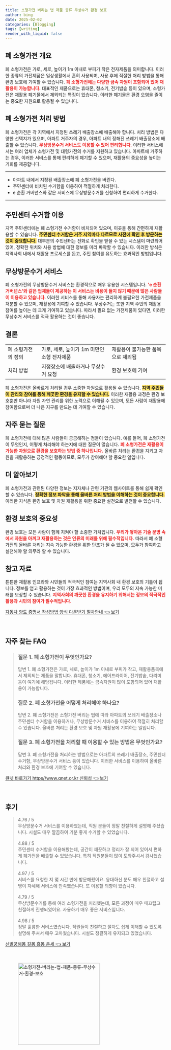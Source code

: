 ```yaml
---
title: 소형가전 버리는 법 제품 종류 무상수거 환경 보호
author: bing
date: 2025-02-02
categories: [Blogging]
tags: [writing]
render_with_liquid: false
---
```



<h2 id='폐 소형가전 개요'>폐 소형가전 개요</h2>

<p>폐 소형가전은 가로, 세로, 높이가 1m 이내로 부피가 작은 전자제품을 의미합니다. 이러한 종류의 가전제품은 일상생활에서 흔히 사용되며, 사용 후에 적절한 처리 방법을 통해 환경 보호에 기여할 수 있습니다. <b><span style="color: #ee2323;">폐 소형가전에는 다양한 금속 자원이 포함되어 있어 재활용이 가능합니다.</span></b> 대표적인 제품으로는 휴대폰, 청소기, 전기밥솥 등이 있으며, 소형가전은 재활용 폐기물에서 제외되는 특징이 있습니다. 이러한 폐기물은 환경 오염을 줄이는 중요한 자원으로 활용될 수 있습니다.</p>

<h2 id='폐 소형가전 처리 방법'>폐 소형가전 처리 방법</h2>

<p>폐 소형가전은 각 지역에서 지정된 쓰레기 배출장소에 배출해야 합니다. 처리 방법은 다양한 선택지가 있으며, 아파트 거주자의 경우, 아파트 내의 정해진 쓰레기 배출장소에 배출할 수 있습니다. <b><span style="color: #ee2323;">무상방문수거 서비스도 이용할 수 있어 편리합니다.</span></b> 이러한 서비스에서는 여러 업체가 소형가전 및 대형가전의 수거를 지원하고 있습니다. 아파트에 거주하는 경우, 이러한 서비스를 통해 편리하게 폐기할 수 있으며, 재활용의 중요성을 높이는 기회를 제공합니다.</p>

<hr />

<ul>
    <li>아파트 내에서 지정된 배출장소에 폐 소형가전을 버린다.</li>
    <li>주민센터에 비치된 수거함을 이용하여 적절하게 처리한다.</li>
    <li>e 순환 거버넌스와 같은 서비스에 무상방문수거를 신청하여 편리하게 수거한다.</li>
</ul>

<hr />

<h2 id='주민센터 수거함 이용'>주민센터 수거함 이용</h2>

<p>지역 주민센터에는 폐 소형가전 수거함이 비치되어 있으며, 이곳을 통해 간편하게 재활용할 수 있습니다. <b><span style="background-color: #ffe066;">주민센터 수거함은 거주 지역마다 다르므로 사전에 확인 후 방문하는 것이 중요합니다.</span></b> 대부분의 주민센터는 전화로 확인을 받을 수 있는 시스템이 마련되어 있어, 정확한 위치와 사용 방법에 대한 정보를 미리 파악할 수 있습니다. 이러한 방식은 지역사회 내에서 재활용 프로세스를 돕고, 주민 참여를 유도하는 효과적인 방법입니다.</p>

<h2 id='무상방문수거 서비스'>무상방문수거 서비스</h2>

<p>폐 소형가전의 무상방문수거 서비스는 환경적으로 매우 유용한 시스템입니다. <b><span style="color: #ee2323;">'e 순환 거버넌스'와 같은 업체들이 제공하는 이 서비스는 비용이 들지 않기 때문에 많은 사람들이 이용하고 있습니다.</span></b> 이러한 서비스를 통해 사용자는 편리하게 불필요한 가전제품을 처분할 수 있으며, 재활용에 기여할 수 있습니다. 무상수거는 또한 지역 주민의 재활용 참여를 높이는 데 크게 기여하고 있습니다. 따라서 필요 없는 가전제품이 있다면, 이러한 무상수거 서비스를 적극 활용하는 것이 좋습니다.</p>

<h2 id='결론'>결론</h2>

<table>
    <tr>
        <td>폐 소형가전의 정의</td>
        <td>가로, 세로, 높이가 1m 미만인 소형 전자제품</td>
        <td>재활용이 불가능한 품목으로 제외됨</td>
    </tr>
    <tr>
        <td>처리 방법</td>
        <td>지정장소에 배출하거나 무상수거 요청</td>
        <td>환경 보호에 기여</td>
    </tr>
</table>

<p>폐 소형가전은 올바르게 처리될 경우 소중한 자원으로 활용될 수 있습니다. <b><span style="background-color: #ffe066;">지역 주민들이 관리와 참여를 통해 깨끗한 환경을 유지할 수 있습니다.</span></b> 이러한 재활용 과정은 환경 보호뿐만 아니라 자원 자연 관리를 위한 노력으로 이해될 수 있으며, 모든 사람이 재활용에 참여함으로써 더 나은 지구를 만드는 데 기여할 수 있습니다.</p>

<h2 id='자주 묻는 질문'>자주 묻는 질문</h2>

<p>폐 소형가전에 대해 많은 사람들이 궁금해하는 점들이 있습니다. 예를 들어, 폐 소형가전이 무엇인지, 어떻게 처리해야 하는지에 대한 질문이 많습니다. <b><span style="color: #ee2323;">폐 소형가전은 재활용이 가능한 자원으로 환경을 보호하는 방법 중 하나입니다.</span></b> 올바른 처리는 환경을 지키고 자원을 재활용하는 긍정적인 활동이므로, 모두가 참여해야 할 중요한 일입니다.</p>

<h2 id='더 알아보기'>더 알아보기</h2>

<p>폐 소형가전과 관련된 다양한 정보는 지자체나 관련 기관의 웹사이트를 통해 쉽게 확인할 수 있습니다. <b><span style="background-color: #ffe066;">정확한 정보 파악을 통해 올바른 처리 방법을 이해하는 것이 중요합니다.</span></b> 이러한 지식은 환경 보호 및 자원 재활용을 위한 중요한 실천으로 발전할 수 있습니다.</p>

<h2 id='환경 보호의 중요성'>환경 보호의 중요성</h2>

<p>환경 보호는 모든 사람이 함께 지켜야 할 소중한 가치입니다. <b><span style="color: #ee2323;">우리가 쌓아온 기술 문명 속에서 자원을 아끼고 재활용하는 것은 인류의 미래를 위해 필수적입니다.</span></b> 따라서 폐 소형가전의 올바른 처리는 지속 가능한 환경을 위한 단초가 될 수 있으며, 모두가 참여하고 실천해야 할 의무라 할 수 있습니다.</p>

<h2 id='참고 자료'>참고 자료</h2>

<p>튼튼한 재활용 인프라와 시민들의 적극적인 참여는 지역사회 내 환경 보호의 기틀이 됩니다. 정보를 얻고 활용하는 것이 가장 효과적인 방법이며, 우리 모두의 지속 가능한 미래를 보장할 수 있습니다. <b><span style="color: #ee2323;">지역사회의 깨끗한 환경을 유지하기 위해서는 정보의 적극적인 활용과 시민의 참여가 필수적입니다.</span></b></p>


<p><a class="click-button" title="자동차 양도 증명서 작성방법 양식 다운받기 절차안내" href="https://blackassets.github.io/posts/%EC%9E%90%EB%8F%99%EC%B0%A8-%EC%96%91%EB%8F%84-%EC%A6%9D%EB%AA%85%EC%84%9C-%EC%9E%91%EC%84%B1%EB%B0%A9%EB%B2%95-%EC%96%91%EC%8B%9D-%EB%8B%A4%EC%9A%B4%EB%B0%9B%EA%B8%B0-%EC%A0%88%EC%B0%A8%EC%95%88%EB%82%B4/" rel="dofollow">자동차 양도 증명서 작성방법 양식 다운받기 절차안내 👈 보기</a></p><br>
<h2 id='자주_찾는_FAQ'>자주 찾는 FAQ</h2>
<div itemscope="" itemtype="https://schema.org/FAQPage"> 
<blockquote> 
<div itemscope="" itemprop="mainEntity" itemtype="https://schema.org/Question"> 
<h3 itemprop="name">질문 1. 폐 소형가전이 무엇인가요?</h3> 
<div itemscope="" itemprop="acceptedAnswer" itemtype="https://schema.org/Answer"> 
<span itemprop="text"> 
<p>답변 1. 폐 소형가전은 가로, 세로, 높이가 1m 이내로 부피가 작고, 재활용품목에서 제외되는 제품을 말합니다. 휴대폰, 청소기, 에어프라이어, 전기밥솥, 다리미 등이 여기에 해당됩니다. 이러한 제품에는 금속자원이 많이 포함되어 있어 재활용이 가능합니다.</p> 
</span> 
</div> 
</div> 
<div itemscope="" itemprop="mainEntity" itemtype="https://schema.org/Question"> 
<h3 itemprop="name">질문 2. 폐 소형가전을 어떻게 처리해야 하나요?</h3> 
<div itemscope="" itemprop="acceptedAnswer" itemtype="https://schema.org/Answer"> 
<span itemprop="text"> 
<p>답변 2. 폐 소형가전은 소형가전 버리는 법에 따라 아파트의 쓰레기 배출장소나 주민센터 수거함을 이용하거나, 무상방문수거 서비스를 이용하여 적절히 처리할 수 있습니다. 올바른 처리는 환경 보호 및 자원 재활용에 기여하는 일입니다.</p> 
</span> 
</div> 
</div> 
<div itemscope="" itemprop="mainEntity" itemtype="https://schema.org/Question"> 
<h3 itemprop="name">질문 3. 폐 소형가전을 처리할 때 이용할 수 있는 방법은 무엇인가요?</h3> 
<div itemscope="" itemprop="acceptedAnswer" itemtype="https://schema.org/Answer"> 
<span itemprop="text"> 
<p>답변 3. 폐 소형가전을 처리하는 방법으로는 아파트의 쓰레기 배출장소, 주민센터 수거함, 무상방문수거 서비스 등이 있습니다. 이러한 서비스를 이용하여 올바른 처리와 환경 보호에 기여할 수 있습니다.</p> 
</span> 
</div> 
</div> 
</blockquote> 
</div>
<p><a class="click-button" title="큐넷 바로가기 https//www.qnet.or.kr 신뢰성" href="https://blackassets.github.io/posts/%ED%81%90%EB%84%B7-%EB%B0%94%EB%A1%9C%EA%B0%80%EA%B8%B0-httpswww.qnet.or.kr-%EC%8B%A0%EB%A2%B0%EC%84%B1/" rel="dofollow">큐넷 바로가기 https//www.qnet.or.kr 신뢰성 👈 보기</a></p><br>
<h2 id='후기'>후기</h2>
<div itemscope itemtype="https://schema.org/Product">
  <blockquote>
  <div itemprop="review" itemscope itemtype="https://schema.org/Review">
      <div itemprop="reviewRating" itemscope itemtype="https://schema.org/Rating"> <span itemprop="ratingValue">4.76</span> / <span itemprop="bestRating">5</span> </div>
      <span itemprop="reviewBody">무상방문수거 서비스를 이용하였는데, 직원 분들이 정말 친절하게 설명해 주셨습니다. 시설도 매우 깔끔하여 기분 좋게 수거할 수 있었습니다.</span>
  </div>
  <br>
  <div itemprop="review" itemscope itemtype="https://schema.org/Review">
      <div itemprop="reviewRating" itemscope itemtype="https://schema.org/Rating"> <span itemprop="ratingValue">4.88</span> / <span itemprop="bestRating">5</span> </div>
      <span itemprop="reviewBody">주민센터 수거함을 이용해봤는데, 공간이 깨끗하고 정리가 잘 되어 있어서 편하게 폐가전을 배출할 수 있었습니다. 특히 직원분들이 많이 도와주셔서 감사했습니다.</span>
  </div>
  <br>
  <div itemprop="review" itemscope itemtype="https://schema.org/Review">
      <div itemprop="reviewRating" itemscope itemtype="https://schema.org/Rating"> <span itemprop="ratingValue">4.97</span> / <span itemprop="bestRating">5</span> </div>
      <span itemprop="reviewBody">서비스를 요청한 지 몇 시간 만에 방문해줬어요. 응대하신 분도 매우 친절하고 설명이 자세해 서비스에 만족했습니다. 또 이용할 의향이 있습니다.</span>
  </div>
  <br>
  <div itemprop="review" itemscope itemtype="https://schema.org/Review">
      <div itemprop="reviewRating" itemscope itemtype="https://schema.org/Rating"> <span itemprop="ratingValue">4.79</span> / <span itemprop="bestRating">5</span> </div>
      <span itemprop="reviewBody">무상방문수거를 통해 여러 소형가전을 처리했는데, 모든 과정이 매우 매끄럽고 친절하게 진행되었어요. 사용하기 매우 좋은 서비스입니다.</span>
  </div>
  <br>
  <div itemprop="review" itemscope itemtype="https://schema.org/Review">
      <div itemprop="reviewRating" itemscope itemtype="https://schema.org/Rating"> <span itemprop="ratingValue">4.98</span> / <span itemprop="bestRating">5</span> </div>
      <span itemprop="reviewBody">정말 훌륭한 서비스였습니다. 직원들이 친절하고 절차도 쉽게 이해할 수 있도록 설명해 주셔서 매우 고마웠습니다. 시설도 청결하게 유지되고 있었습니다.</span>
  </div>
  </blockquote>
</div>
<p><a class="click-button" title="신발꿈해몽 길몽 흉몽 운세" href="https://blackassets.github.io/posts/%EC%8B%A0%EB%B0%9C%EA%BF%88%ED%95%B4%EB%AA%BD-%EA%B8%B8%EB%AA%BD-%ED%9D%89%EB%AA%BD-%EC%9A%B4%EC%84%B8/" rel="dofollow">신발꿈해몽 길몽 흉몽 운세 👈 보기</a></p><br>
<figure class="image"><img src="https://blackassets.github.io/assets/img/thumbnail/소형가전-버리는-법-제품-종류-무상수거-환경-보호.webp" alt="소형가전-버리는-법-제품-종류-무상수거-환경-보호" width="256" height="256"></figure>